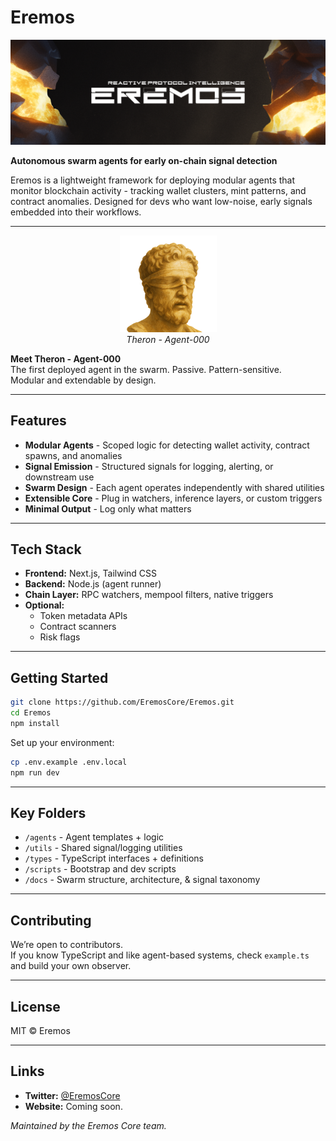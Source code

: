 # Eremos

![Eremos](docs/banner1.png)

**Autonomous swarm agents for early on-chain signal detection**

Eremos is a lightweight framework for deploying modular agents that monitor blockchain activity - tracking wallet clusters, mint patterns, and contract anomalies.
Designed for devs who want low-noise, early signals embedded into their workflows.

---

<p align="center">
  <img src="docs/theronTPhd.png" alt="Agent Theron" width="155"/><br/>
  <em>Theron - Agent-000</em>
</p>

**Meet Theron - Agent-000**  
The first deployed agent in the swarm. Passive. Pattern-sensitive.  
Modular and extendable by design.

---

## Features

- **Modular Agents** - Scoped logic for detecting wallet activity, contract spawns, and anomalies  
- **Signal Emission** - Structured signals for logging, alerting, or downstream use  
- **Swarm Design** - Each agent operates independently with shared utilities  
- **Extensible Core** - Plug in watchers, inference layers, or custom triggers  
- **Minimal Output** - Log only what matters

---

## Tech Stack

- **Frontend:** Next.js, Tailwind CSS  
- **Backend:** Node.js (agent runner)  
- **Chain Layer:** RPC watchers, mempool filters, native triggers  
- **Optional:**  
  - Token metadata APIs  
  - Contract scanners  
  - Risk flags

---

## Getting Started

```bash
git clone https://github.com/EremosCore/Eremos.git
cd Eremos
npm install
```

Set up your environment:

```bash
cp .env.example .env.local
npm run dev
```

---

## Key Folders

- `/agents` - Agent templates + logic  
- `/utils` - Shared signal/logging utilities  
- `/types` - TypeScript interfaces + definitions  
- `/scripts` - Bootstrap and dev scripts  
- `/docs` - Swarm structure, architecture, & signal taxonomy

---

## Contributing

We’re open to contributors.  
If you know TypeScript and like agent-based systems, check `example.ts` and build your own observer.

---

## License

MIT © Eremos

---

## Links

- **Twitter:** [@EremosCore](https://x.com/EremosCore)  
- **Website:** Coming soon.

_Maintained by the Eremos Core team._
